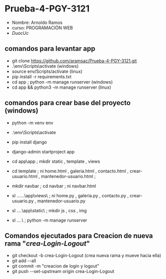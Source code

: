# Prueba-4-PGY-3121
- Nombre: Arnoldo Ramos
- curso: PROGRAMACIÓN WEB
- *DuocUc*

## comandos para levantar app
- git clone https://github.com/aramsac/Prueba-4-PGY-3121.git
- .\env\Scripts\activate (windows)
- source env/Scripts/activate (linux)
- pip install -r requirements.txt
- cd app ; python -m manage runserver (windows)
- cd app && python3 -m manage runserver (linux)

## comandos para crear base del proyecto (windows)
- python -m venv env
- .\env\Scripts\activate
- pip install django
- django-admin startproject app
- cd app\app ; mkdir static , template , views
- cd template ; ni home.html , galeria.html , contacto.html , crear-usuario.html , mantenedor-usuario.html ;
- mkdir navbar ; cd navbar ; ni navbar.html
- sl ..\..\..\app\views\ ; ni home.py , galeria.py , contacto.py , crear-usuario.py , mantenedor-usuario.py
- sl ..\..\app\static\ ; mkdir js , css , img

- sl ..\..\ ; python -m manage runserver


## Comandos ejecutados para Creacion de nueva rama   "*crea-Login-Logout*"
- git checkout -b crea-Login-Logout (crea nueva rama y mueve hacia ella)
- git add --all
- git commit -m "creacion de login y logout"
- git push --set-upstream origin crea-Login-Logout
